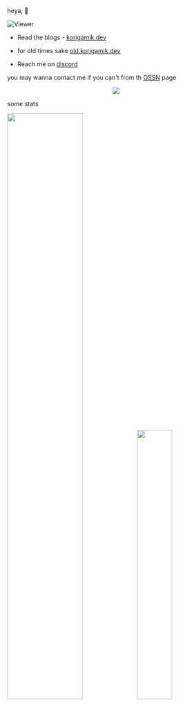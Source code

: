 
heya, 👋 

![Viewer](https://komarev.com/ghpvc/?username=korigamik&color=green)


- Read the blogs - [korigamik.dev](https://korigamik.dev)

- for old times sake [old.korigamik.dev](https://old.korigamik.dev)

- Reach me on [discord](https://discord.com/users/600005860227547157/)


you may wanna contact me if you can't from th [OSSN](https://github.com/ossnsut/) page

<p align="middle">
	<img src="https://skillicons.dev/icons?i=linux,neovim,latex,haskell,cpp,ts,python,kotlin,nodejs,deno,rust,go,git,regex" />
</p>

some stats

<p float="left">
  <img src="https://github-readme-stats-chi-tan.vercel.app/api?username=korigamik&include_all_commits=true&show_icons=true&hide_title=true&hide_border=true&theme=dark" width="59%" />
  <img src="https://github-readme-stats-chi-tan.vercel.app/api/top-langs/?username=korigamik&langs_count=10&layout=compact&theme=dark&hide_border=true" width="40%" />
</p>


